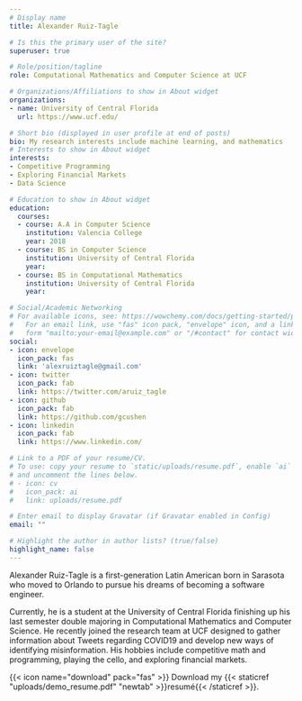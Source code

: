 ```yaml
---
# Display name
title: Alexander Ruiz-Tagle

# Is this the primary user of the site?
superuser: true

# Role/position/tagline
role: Computational Mathematics and Computer Science at UCF

# Organizations/Affiliations to show in About widget
organizations:
- name: University of Central Florida
  url: https://www.ucf.edu/

# Short bio (displayed in user profile at end of posts)
bio: My research interests include machine learning, and mathematics
# Interests to show in About widget
interests:
- Competitive Programming
- Exploring Financial Markets
- Data Science

# Education to show in About widget
education:
  courses:
  - course: A.A in Computer Science
    institution: Valencia College
    year: 2018
  - course: BS in Computer Science
    institution: University of Central Florida
    year:
  - course: BS in Computational Mathematics
    institution: University of Central Florida
    year:

# Social/Academic Networking
# For available icons, see: https://wowchemy.com/docs/getting-started/page-builder/#icons
#   For an email link, use "fas" icon pack, "envelope" icon, and a link in the
#   form "mailto:your-email@example.com" or "/#contact" for contact widget.
social:
- icon: envelope
  icon_pack: fas
  link: 'alexruiztagle@gmail.com'
- icon: twitter
  icon_pack: fab
  link: https://twitter.com/aruiz_tagle
- icon: github
  icon_pack: fab
  link: https://github.com/gcushen
- icon: linkedin
  icon_pack: fab
  link: https://www.linkedin.com/

# Link to a PDF of your resume/CV.
# To use: copy your resume to `static/uploads/resume.pdf`, enable `ai` icons in `params.toml`, 
# and uncomment the lines below.
# - icon: cv
#   icon_pack: ai
#   link: uploads/resume.pdf

# Enter email to display Gravatar (if Gravatar enabled in Config)
email: ""

# Highlight the author in author lists? (true/false)
highlight_name: false
---
```


Alexander Ruiz-Tagle is a first-generation Latin American born in Sarasota who moved to Orlando to pursue his dreams of becoming a software engineer.

Currently, he is a student at the University of Central Florida finishing up his last semester double majoring in Computational Mathematics and Computer Science. He recently joined the research team at UCF designed to gather information about Tweets regarding COVID19 and develop new ways of identifying misinformation. His hobbies include competitive math and programming, playing the cello, and exploring financial markets.

{{< icon name="download" pack="fas" >}} Download my {{< staticref "uploads/demo_resume.pdf" "newtab" >}}resumé{{< /staticref >}}.
